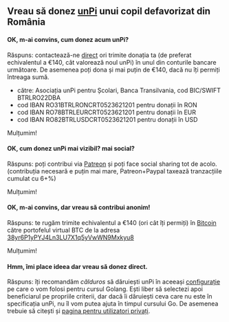 ## Vreau să donez [unPi](https://www.unpi.ro/) unui copil defavorizat din România

#### OK, m-ai convins, cum donez acum unPi?

Răspuns: contactează-ne [direct](mailto:donez@unpi.ro?subject=vreau%20sa%20donez%20unPi) ori trimite donația ta (de preferat echivalentul a €140, cât valorează noul unPi) în unul din conturile bancare următoare. De asemenea poți dona și mai puțin de €140, dacă nu îți permiți întreaga sumă.

- către: Asociația unPi pentru Școlari, Banca Transilvania, cod BIC/SWIFT BTRLRO22DBA
- cod IBAN RO31BTRLRONCRT0523621201 pentru donații în RON
- cod IBAN RO78BTRLEURCRT0523621201 pentru donații în EUR
- cod IBAN RO82BTRLUSDCRT0523621201 pentru donații în USD

Mulțumim!

#### OK, cum donez unPi mai vizibil? mai social?

Răspuns: poți contribui via [Patreon](https://www.patreon.com/unPi) și poți face social sharing tot de acolo. (contribuția necesară e puțin mai mare, Patreon+Paypal taxează tranzacțiile cumulat cu 6+%)

Mulțumim!

#### OK, m-ai convins, dar vreau să contribui anonim!

Răspuns: te rugăm trimite echivalentul a €140 (ori cât îți permiți) în [Bitcoin](https://bitcoin.org/ro/) către portofelul virtual BTC de la adresa [38yr6P1yPYJ4Ln3LU7X1q5yVwWN9Mxkyu8](https://www.blockchain.com/btc/address/38yr6P1yPYJ4Ln3LU7X1q5yVwWN9Mxkyu8)

Mulțumim!

#### Hmm, îmi place ideea dar vreau să donez direct.

Răspuns: îți recomandăm _călduros_ să dăruiești unPi în aceeași [configurație](https://www.unpi.ro/spec/) pe care o vom folosi pentru cursul Golang. Ești liber să selectezi apoi beneficiarul pe propriile criterii, dar dacă îi dăruiești ceva care nu este în specificația unPi, nu îl vom putea ajuta în timpul cursului Go. De asemenea trebuie să citești și [pagina pentru utilizatori privați](https://www.unpi.ro/privat/).
